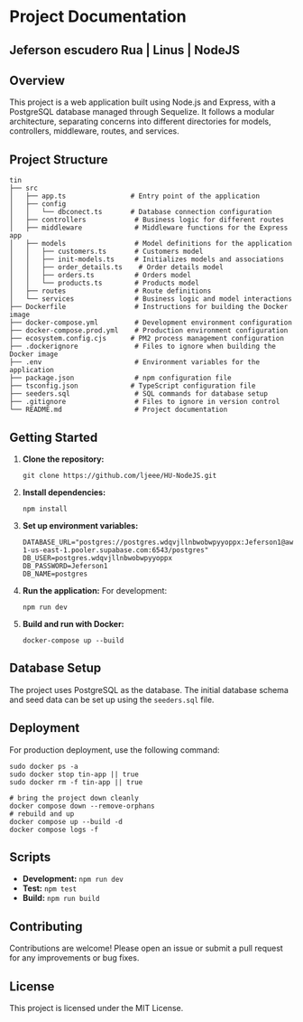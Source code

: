 # Project Documentation

## Jeferson escudero Rua | Linus | NodeJS

## Overview
This project is a web application built using Node.js and Express, with a PostgreSQL database managed through Sequelize. It follows a modular architecture, separating concerns into different directories for models, controllers, middleware, routes, and services.

## Project Structure
```
tin
├── src
│   ├── app.ts                # Entry point of the application
│   ├── config
│   │   └── dbconect.ts       # Database connection configuration
│   ├── controllers            # Business logic for different routes
│   ├── middleware             # Middleware functions for the Express app
│   ├── models                 # Model definitions for the application
│   │   ├── customers.ts       # Customers model
│   │   ├── init-models.ts     # Initializes models and associations
│   │   ├── order_details.ts    # Order details model
│   │   ├── orders.ts          # Orders model
│   │   └── products.ts        # Products model
│   ├── routes                 # Route definitions
│   └── services               # Business logic and model interactions
├── Dockerfile                 # Instructions for building the Docker image
├── docker-compose.yml         # Development environment configuration
├── docker-compose.prod.yml    # Production environment configuration
├── ecosystem.config.cjs      # PM2 process management configuration
├── .dockerignore              # Files to ignore when building the Docker image
├── .env                       # Environment variables for the application
├── package.json               # npm configuration file
├── tsconfig.json             # TypeScript configuration file
├── seeders.sql                # SQL commands for database setup
├── .gitignore                 # Files to ignore in version control
└── README.md                  # Project documentation
```

## Getting Started
1. **Clone the repository:**
   ```
   git clone https://github.com/ljeee/HU-NodeJS.git
   ```

2. **Install dependencies:**
   ```
   npm install
   ```

3. **Set up environment variables:**
   ```
   DATABASE_URL="postgres://postgres.wdqvjllnbwobwpyyoppx:Jeferson1@aws-1-us-east-1.pooler.supabase.com:6543/postgres"
   DB_USER=postgres.wdqvjllnbwobwpyyoppx
   DB_PASSWORD=Jeferson1
   DB_NAME=postgres
   ```

4. **Run the application:**
   For development:
   ```
   npm run dev
   ```

5. **Build and run with Docker:**
   ```
   docker-compose up --build
   ```

## Database Setup
The project uses PostgreSQL as the database. The initial database schema and seed data can be set up using the `seeders.sql` file.

## Deployment
For production deployment, use the following command:
```
sudo docker ps -a
sudo docker stop tin-app || true
sudo docker rm -f tin-app || true

# bring the project down cleanly
docker compose down --remove-orphans
# rebuild and up
docker compose up --build -d
docker compose logs -f
```

## Scripts
- **Development:** `npm run dev`
- **Test:** `npm test`
- **Build:** `npm run build`

## Contributing
Contributions are welcome! Please open an issue or submit a pull request for any improvements or bug fixes.

## License
This project is licensed under the MIT License.
